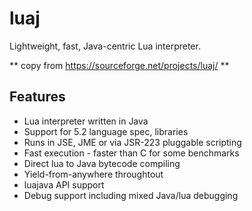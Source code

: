 # luaj
Lightweight, fast, Java-centric Lua interpreter.

** copy from https://sourceforge.net/projects/luaj/ **



## Features

- Lua interpreter written in Java
- Support for 5.2 language spec, libraries
- Runs in JSE, JME or via JSR-223 pluggable scripting
- Fast execution - faster than C for some benchmarks
- Direct lua to Java bytecode compiling
- Yield-from-anywhere throughtout
- luajava API support
- Debug support including mixed Java/lua debugging

